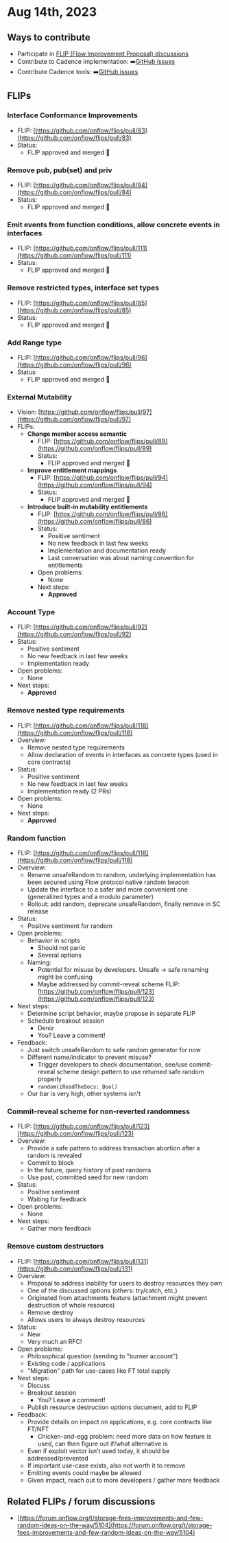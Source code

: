 # Aug 14th, 2023

## Ways to contribute

* Participate in [FLIP (Flow Improvement Proposal) discussions](https://github.com/onflow/flips)
* Contribute to Cadence implementation: ➡️[GitHub issues](https://github.com/onflow/cadence/issues?q=is%3Aissue+is%3Aopen+sort%3Aupdated-desc+label%3A%22Good+First+Issue%22)
* Contribute Cadence tools: ➡️[GitHub issues](https://github.com/onflow/cadence-tools/issues?q=is%3Aissue+is%3Aopen+sort%3Aupdated-desc+label%3A%22Good+First+Issue%22)

## FLIPs

### Interface Conformance Improvements

* FLIP: [https://github.com/onflow/flips/pull/83](https://github.com/onflow/flips/pull/83)
* Status:
    * FLIP approved and merged 🎉

### Remove pub, pub(set) and priv

* FLIP: [https://github.com/onflow/flips/pull/84](https://github.com/onflow/flips/pull/84)
* Status:
    * FLIP approved and merged 🎉

### Emit events from function conditions, allow concrete events in interfaces

* FLIP: [https://github.com/onflow/flips/pull/111](https://github.com/onflow/flips/pull/111)
* Status:
    * FLIP approved and merged 🎉

### Remove restricted types, interface set types

* FLIP: [https://github.com/onflow/flips/pull/85](https://github.com/onflow/flips/pull/85)
* Status:
    * FLIP approved and merged 🎉

### Add Range type

* FLIP: [https://github.com/onflow/flips/pull/96](https://github.com/onflow/flips/pull/96)
* Status:
    * FLIP approved and merged 🎉

### External Mutability

* Vision: [https://github.com/onflow/flips/pull/97](https://github.com/onflow/flips/pull/97)
* FLIPs:
    * **Change member access semantic**
        * FLIP: [https://github.com/onflow/flips/pull/89](https://github.com/onflow/flips/pull/89)
        * Status:
            * FLIP approved and merged 🎉
    * **Improve entitlement mappings**
        * FLIP: [https://github.com/onflow/flips/pull/94](https://github.com/onflow/flips/pull/94)
        * Status:
            * FLIP approved and merged 🎉
    * **Introduce built-in mutability entitlements**
        * FLIP: [https://github.com/onflow/flips/pull/86](https://github.com/onflow/flips/pull/86)
        * Status:
            * Positive sentiment
            * No new feedback in last few weeks
            * Implementation and documentation ready
            * Last conversation was about naming convention for entitlements
        * Open problems:
            * None
        * Next steps:
            * **Approved**

### Account Type

* FLIP: [https://github.com/onflow/flips/pull/92](https://github.com/onflow/flips/pull/92)
* Status:
    * Positive sentiment
    * No new feedback in last few weeks
    * Implementation ready
* Open problems:
    * None
* Next steps:
    * **Approved**

### Remove nested type requirements

* FLIP: [https://github.com/onflow/flips/pull/118](https://github.com/onflow/flips/pull/118)
* Overview:
    * Remove nested type requirements
    * Allow declaration of events in interfaces as concrete types (used in core contracts)
* Status:
    * Positive sentiment
    * No new feedback in last few weeks
    * Implementation ready (2 PRs)
* Open problems:
    * None
* Next steps:
    * **Approved**

### Random function

* FLIP: [https://github.com/onflow/flips/pull/118](https://github.com/onflow/flips/pull/118)
* Overview:
    * Rename unsafeRandom to random, underlying implementation has been secured using Flow protocol native random beacon
    * Update the interface to a safer and more convenient one (generalized types and a modulo parameter)
    * Rollout: add random, deprecate unsafeRandom, finally remove in SC release
* Status:
    * Positive sentiment for random
* Open problems:
    * Behavior in scripts
        * Should not panic
        * Several options
    * Naming:
        * Potential for misuse by developers. Unsafe → safe renaming might be confusing
        * Maybe addressed by commit-reveal scheme FLIP: [https://github.com/onflow/flips/pull/123](https://github.com/onflow/flips/pull/123)
* Next steps:
    * Determine script behavior, maybe propose in separate FLIP
    * Schedule breakout session
        * Deniz
        * You? Leave a comment!
* Feedback:
    * Just switch unsafeRandom to safe random generator for now
    * Different name/indicator to prevent misuse?
        * Trigger developers to check documentation, see/use commit-reveal scheme design pattern to use returned safe random properly
        * `random(iReadTheDocs: Bool)`
    * Our bar is very high, other systems isn't

### Commit-reveal scheme for non-reverted randomness

* FLIP: [https://github.com/onflow/flips/pull/123](https://github.com/onflow/flips/pull/123)
* Overview:
    * Provide a safe pattern to address transaction abortion after a random is revealed
    * Commit to block
    * In the future, query history of past randoms
    * Use past, committed seed for new random
* Status:
    * Positive sentiment
    * Waiting for feedback
* Open problems:
    * None
* Next steps:
    * Gather more feedback

### Remove custom destructors

* FLIP:  [https://github.com/onflow/flips/pull/131](https://github.com/onflow/flips/pull/131)
* Overview:
    * Proposal to address inability for users to destroy resources they own
    * One of the discussed options (others: try/catch, etc.)
    * Originated from attachments feature (attachment might prevent destruction of whole resource)
    * Remove destroy
    * Allows users to always destroy resources
* Status:
    * New
    * Very much an RFC!
* Open problems:
    * Philosophical question (sending to "burner account")
    * Existing code / applications
    * "Migration" path for use-cases like FT total supply
* Next steps:
    * Discuss
    * Breakout session
        * You? Leave a comment!
    * Publish resource destruction options document, add to FLIP
* Feedback:
    * Provide details on impact on applications, e.g. core contracts like FT/NFT
        * Chicken-and-egg problem: need more data on how feature is used, can then figure out if/what alternative is
    * Even if exploit vector isn’t used today, it should be addressed/prevented
    * If important use-case exists, also not worth it to remove
    * Emitting events could maybe be allowed
    * Given impact, reach out to more developers / gather more feedback

## Related FLIPs / forum discussions

* [https://forum.onflow.org/t/storage-fees-improvements-and-few-random-ideas-on-the-way/5104](https://forum.onflow.org/t/storage-fees-improvements-and-few-random-ideas-on-the-way/5104)
